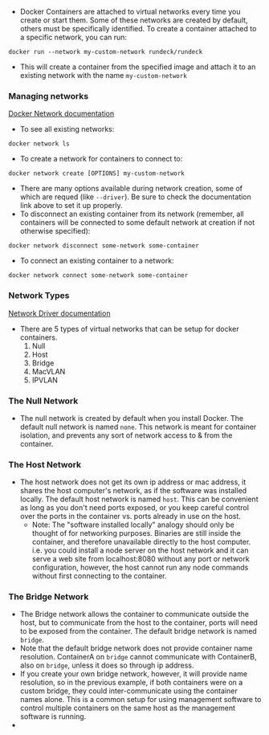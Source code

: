 - Docker Containers are attached to virtual networks every time you create or start them. Some of these networks are created by default, others must be specifically identified. To create a container attached to a specific network, you can run:
```shell
docker run --network my-custom-network rundeck/rundeck
```
- This will create a container from the specified image and attach it to an existing network with the name `my-custom-network`

### Managing networks
[Docker Network documentation](https://docs.docker.com/engine/reference/commandline/network/)
- To see all existing networks:
```shell
docker network ls
```
- To create a network for containers to connect to:
```shell
docker network create [OPTIONS] my-custom-network
```
- There are many options available during network creation, some of which are requed (like `--driver`). Be sure to check the documentation link above to set it up properly.
- To disconnect an existing container from its network (remember, all containers will be connected to some default network at creation if not otherwise specified):
```shell
docker network disconnect some-network some-container
```
- To connect an existing container to a network:
```shell
docker network connect some-network some-container
```

### Network Types
[Network Driver documentation](https://docs.docker.com/network/#network-drivers)
- There are 5 types of virtual networks that can be setup for docker containers.
	1. Null
	2. Host
	3. Bridge
	4. MacVLAN
	5. IPVLAN

### The Null Network
- The null network is created by default when you install Docker. The default null network is named `none`. This network is meant for container isolation, and prevents any sort of network access to & from the container.
### The Host Network
- The host network does not get its own ip address or mac address, it shares the host computer's network, as if the software was installed locally. The default host network is named `host`. This can be convenient as long as you don't need ports exposed, or you keep careful control over the ports in the container vs. ports already in use on the host.
	- Note: The "software installed locally" analogy should only be thought of for networking purposes. Binaries are still inside the container, and therefore unavailable directly to the host computer. i.e. you could install a node server on the host network and it can serve a web site from localhost:8080 without any port or network configuration, however, the host cannot run any node commands without first connecting to the container.
### The Bridge Network
- The Bridge network allows the container to communicate outside the host, but to communicate from the host to the container, ports will need to be exposed from the container. The default bridge network is named `bridge`.
- Note that the default bridge network does not provide container name resolution. ContainerA on `bridge` cannot communicate with ContainerB, also on `bridge`, unless it does so through ip address.
- If you create your own bridge network, however, it will provide name resolution, so in the previous example, if both containers were on a custom bridge, they could inter-communicate using the container names alone. This is a common setup for using management software to control multiple containers on the same host as the management software is running.
- 